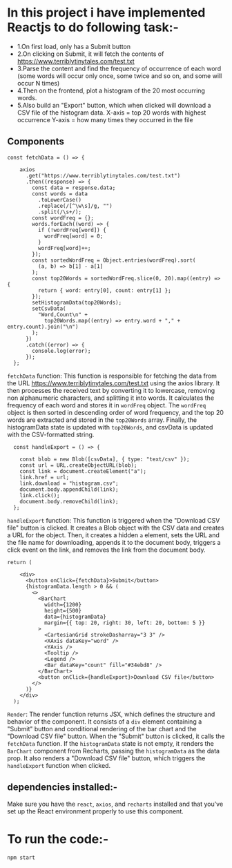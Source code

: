 # In this project i have implemented Reactjs to do following task:- 

* 1.On first load, only has a Submit button
* 2.On clicking on Submit, it will fetch the contents of https://www.terriblytinytales.com/test.txt
* 3.Parse the content and find the frequency of occurrence of each word (some words will occur only once, some   twice and so on, and some will occur N times)
* 4.Then on the frontend, plot a histogram of the 20 most occurring words.
* 5.Also build an "Export" button, which when clicked will download a CSV file of the histogram data.
X-axis = top 20 words with highest occurrence Y-axis = how many times they occurred in the file



## Components

```
const fetchData = () => {

    axios
      .get("https://www.terriblytinytales.com/test.txt")
      .then((response) => {
        const data = response.data;
        const words = data
          .toLowerCase()
          .replace(/[^\w\s]/g, "") 
          .split(/\s+/); 
        const wordFreq = {};
        words.forEach((word) => {
          if (!wordFreq[word]) {
            wordFreq[word] = 0;
          }
          wordFreq[word]++;
        });
        const sortedWordFreq = Object.entries(wordFreq).sort(
          (a, b) => b[1] - a[1]
        );
        const top20Words = sortedWordFreq.slice(0, 20).map((entry) => {
          return { word: entry[0], count: entry[1] };
        });
        setHistogramData(top20Words);
        setCsvData(
          "Word,Count\n" +
            top20Words.map((entry) => entry.word + "," + entry.count).join("\n")
        );
      })
      .catch((error) => {
        console.log(error);
      });
  };
```

`fetchData` function: This function is responsible for fetching the data from the URL https://www.terriblytinytales.com/test.txt using the axios library. It then processes the received text by converting it to lowercase, removing non
alphanumeric characters, and splitting it into words. It calculates the frequency of each word and stores it in `wordFreq` object. The `wordFreq` object is then sorted in descending order of word
frequency, and the top 20 words are extracted and stored in the `top20Words` array. Finally, the histogramData state is updated with `top20Words`, and csvData is updated with the CSV-formatted
string.


```
  const handleExport = () => {

    const blob = new Blob([csvData], { type: "text/csv" });
    const url = URL.createObjectURL(blob);
    const link = document.createElement("a");
    link.href = url;
    link.download = "histogram.csv";
    document.body.appendChild(link);
    link.click();
    document.body.removeChild(link);
  };
```


`handleExport` function: This function is triggered when the "Download CSV file" button is clicked. It creates a Blob object with the CSV data and creates a URL for the object. Then, it creates a
hidden `a` element, sets the URL and the file name for downloading, appends it to the document body, triggers a click event on the link, and removes the link from the document body.

```
return (

    <div>
      <button onClick={fetchData}>Submit</button>
      {histogramData.length > 0 && (
        <>
          <BarChart
            width={1200}
            height={500}
            data={histogramData}
            margin={{ top: 20, right: 30, left: 20, bottom: 5 }}
          >
            <CartesianGrid strokeDasharray="3 3" />
            <XAxis dataKey="word" />
            <YAxis />
            <Tooltip />
            <Legend />
            <Bar dataKey="count" fill="#34ebd8" />
          </BarChart>
          <button onClick={handleExport}>Download CSV file</button>
        </>
      )}
    </div>
  );
```

`Render`: The render function returns JSX, which defines the structure and behavior of the component. It consists of a `div` element containing a "Submit" button and conditional rendering of the
bar chart and the "Download CSV file" button. When the "Submit" button is clicked, it calls the` fetchData` function. If the `histogramData` state is not empty, it renders the `BarChart` component from Recharts, passing the `histogramData` as the data prop. It also renders a "Download CSV file" button, which triggers the `handleExport` function when clicked.

## dependencies installed:-
Make sure you have the `react`, `axios`, and `recharts` installed and that you've set up the React environment properly to use this component.

# To run the code:-

```
npm start
```










